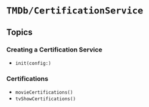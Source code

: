 # ``TMDb/CertificationService``

## Topics

### Creating a Certification Service

- ``init(config:)``

### Certifications

- ``movieCertifications()``
- ``tvShowCertifications()``
